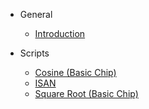 <!-- docs/_sidebar.md -->

- General
  * [Introduction](/)

- Scripts
  - [Cosine (Basic Chip)](/Scripts/Cosine_(Basic_Chip)/)
  - [ISAN](/Scripts/ISAN/)
  - [Square Root (Basic Chip)](/Scripts/Square_Root_(Basic_Chip)/)

